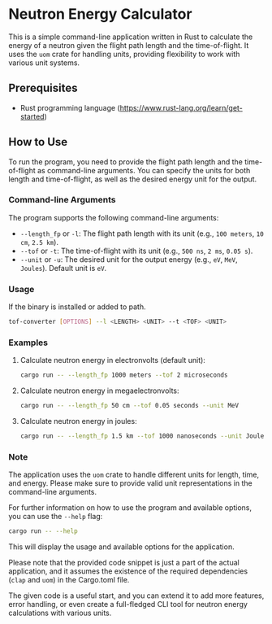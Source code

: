 # Neutron Energy Calculator

This is a simple command-line application written in Rust to calculate the energy of a neutron given the flight path length and the time-of-flight. It uses the `uom` crate for handling units, providing flexibility to work with various unit systems.

## Prerequisites

- Rust programming language (https://www.rust-lang.org/learn/get-started)

## How to Use

To run the program, you need to provide the flight path length and the time-of-flight as command-line arguments. You can specify the units for both length and time-of-flight, as well as the desired energy unit for the output.

### Command-line Arguments

The program supports the following command-line arguments:

- `--length_fp` or `-l`: The flight path length with its unit (e.g., `100 meters`, `10 cm`, `2.5 km`).
- `--tof` or `-t`: The time-of-flight with its unit (e.g., `500 ns`, `2 ms`, `0.05 s`).
- `--unit` or `-u`: The desired unit for the output energy (e.g., `eV`, `MeV`, `Joules`). Default unit is `eV`.

### Usage
If the binary is installed or added to path.
```bash
tof-converter [OPTIONS] --l <LENGTH> <UNIT> --t <TOF> <UNIT>
```

### Examples

1. Calculate neutron energy in electronvolts (default unit):

    ```bash
    cargo run -- --length_fp 1000 meters --tof 2 microseconds
    ```

2. Calculate neutron energy in megaelectronvolts:

    ```bash
    cargo run -- --length_fp 50 cm --tof 0.05 seconds --unit MeV
    ```

3. Calculate neutron energy in joules:

    ```bash
    cargo run -- --length_fp 1.5 km --tof 1000 nanoseconds --unit Joules
    ```

### Note

The application uses the `uom` crate to handle different units for length, time, and energy. Please make sure to provide valid unit representations in the command-line arguments.

For further information on how to use the program and available options, you can use the `--help` flag:

```bash
cargo run -- --help

```

This will display the usage and available options for the application.

Please note that the provided code snippet is just a part of the actual application, and it assumes the existence of the required dependencies (`clap` and `uom`) in the Cargo.toml file.

The given code is a useful start, and you can extend it to add more features, error handling, or even create a full-fledged CLI tool for neutron energy calculations with various units.
